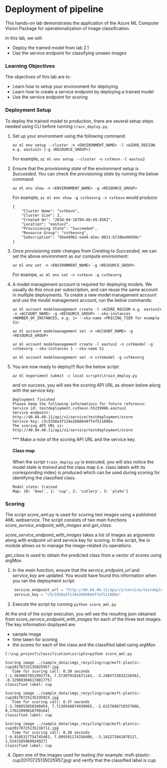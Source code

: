 # Deployment of pipeline

This hands-on lab demonstrates the application of the Azure ML Computer Vision Package for operationalization of image classification.

In this lab, we will:
- Deploy the trained model from lab 2.1
- Use the service endpoint for classifying unseen images 

### Learning Objectives ###

The objectives of this lab are to:
- Learn how to setup your environment for deploying
- Learn how to create a service endpoint by deploying a trained model
- Use the service endpoint for scoring 

### Deployment Setup

To deploy the trained model to production, there are several setup steps needed using CLI before running `train_deploy.py`.

1. Set up your environment using the following command:

    `az ml env setup --cluster -n <ENVIRONMENT_NAME> -l <AZURE_REGION e.g. eastus2> [-g <RESOURCE_GROUP>]`

    For example, `az ml env setup --cluster -n cvtkevn -l eastus2`

2. Ensure that the _provisioning state_ of the environment setup is _Succeeded_. You can check the _provisioning state_ by running the below command:

    `az ml env show -n <ENVIRONMENT_NAME> -g <RESOURCE_GROUP>`

    For example, `az ml env show -g cvtkevnrg -n cvtkevn` would produce:

    ```
    {
        "Cluster Name": "cvtkevn",
        "Cluster Size": 2,
        "Created On": "2018-04-16T04:46:49.856Z",
        "Location": "eastus2",
        "Provisioning State": "Succeeded",
        "Resource Group": "cvtkevnrg",
        "Subscription": "5be49961-ea44-42ec-8021-b728be90d58c"
    }
    ```




3. Once _provisioning state_ changes from _Creating_ to _Succeeded_, we can set the above environment as our compute environment:

    `az ml env set -n <ENVIRONMENT_NAME> -g <RESOURCE_GROUP>`

    For exampe, `az ml env set -n cvtkevn -g cvtkevnrg`

4. A model management account is required for deploying models. We usually do this once per subscription, and can reuse the same account in multiple deployments. To create a new model management account and use the model management account, run the below commands:

    `az ml account modelmanagement create -l <AZURE_REGION e.g. eastus2> -n <ACCOUNT_NAME> -g <RESOURCE_GROUP> --sku-instances <NUMBER_OF_INSTANCES, e.g. 1> --sku-name <PRICING_TIER for example S1>`

    `az ml account modelmanagement set -n <ACCOUNT_NAME> -g <RESOURCE_GROUP>`

    ```
    az ml account modelmanagement create -l eastus2 -n cvtkmodel -g cvtkevnrg --sku-instances 1 --sku-name S1
    
    az ml account modelmanagement set -n cvtkmodel -g cvtkevnrg
    ```

5. You are now ready to deploy!!! Run the below script:

    `az ml experiment submit -c local scripts\train_deploy.py`

    and on success, you will see the scoring API URL as shown below along with the service key:

    ```
    Deployment finished
    Please keep the following informatioin for future reference:
    Service id: testdeployment.cvtkevn-55239986.eastus2
    Service endpoint: http://40.84.40.11/api/v1/service/testdeployment/score
    Serivce key: c5c5558a3f134e26b0644ffef511008a
    The scoring API URL is: http://40.84.40.11/api/v1/service/testdeployment/score
    ```

    *** Make a note of the scoring API URL and the service key.


    #### Class map

    When the script `train_deploy.py` is executed, you will also notice the model state is _trained_ and the class map (i.e. class labels with its corresponding index) is produced which can be used during scoring for identifying the classified class.

    ```
    Model state: trained
    Map: {0: 'bowl', 1: 'cup', 2: 'cutlery', 3: 'plate'}
    ```

### Scoring

The script _score_aml.py_ is used for scoring test images using a published AML webservice. The script consists of two main functions _score_service_endpoint_with_images_ and _get_class_.

_score_service_endpoint_with_images_ takes a list of images as arguments along with endpoint url and service key for scoring. In the script, the _io_ module allows us to manage the image-related i/o operations.

_get_class_ is used to obtain the predicted class from a vector of scores using _argMax_.

1. In the _main_ function, ensure that the _service_endpoint_url_ and _service_key_ are updated. You would have found this information when you ran the deployment script.

````python
    service_endpoint_url = "http://40.84.40.11/api/v1/service/testdeployment/score"
    service_key = "c5c5558a3f134e26b0644ffef511008a"
````

2. Execute the script by running `python score_aml.py`

At the end of the script execution, you will see the resulting json obtained from _score_service_endpoint_with_images_ for each of the three test images. The key information displayed are:
- sample image
- time taken for scoring
- the scores for each of the class and the classified label using _argMax_.

````
C:\cvp_project\classification\scripts>python score_aml.py

Scoring image ../sample_data/imgs_recycling/cup/msft-plastic-cup20170725135025957.jpg
   Time for scoring call: 0.39 seconds
[-1.5030657052993774, 7.572079181671143, -3.2485733032226562, -0.32960304617881775]
classified label: cup

Scoring image ../sample_data/imgs_recycling/cup/msft-plastic-cup20170725135335923.jpg
   Time for scoring call: 0.37 seconds
[-3.788055658340454, 7.7130560874938965, -2.6157686710357666, 0.17622099816799164]
classified label: cup

Scoring image ../sample_data/imgs_recycling/cup/msft-plastic-cup20170725135216711.jpg
   Time for scoring call: 0.38 seconds
[-0.9185317754745483, 7.899391174316406, -3.142271041870117, 1.5241585969924927]
classified label: cup
````

4. Open one of the images used for testing (for example: msft-plastic-cup20170725135025957.jpg) and verify that the classified label is _cup_.